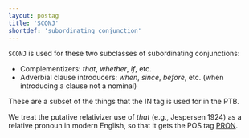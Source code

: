 ```yaml
---
layout: postag
title: 'SCONJ'
shortdef: 'subordinating conjunction'
---
```


`SCONJ` is used for these two subclasses of subordinating conjunctions:

* Complementizers: _that_, _whether_, _if_, etc.
* Adverbial clause introducers: _when_, _since_, _before_, etc. (when introducing a clause not a nominal)

These are a subset of the things that the IN tag is used for in the PTB.

We treat the putative relativizer use of _that_ (e.g., Jespersen 1924) as a relative pronoun in modern English, so that it gets the POS tag [PRON]().
<!-- Interlanguage links updated Pá kvě 14 11:08:24 CEST 2021 -->
